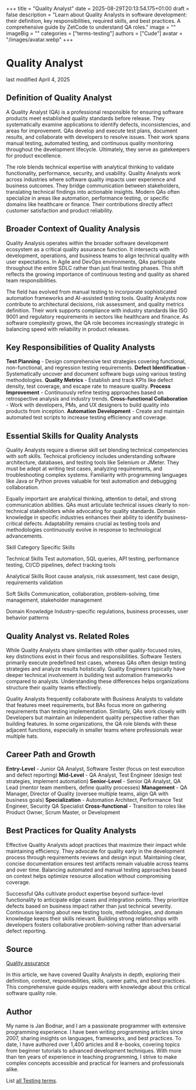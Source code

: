 +++
title = "Quality Analyst"
date = 2025-08-29T20:13:54.175+01:00
draft = false
description = "Learn about Quality Analysts in software development: their definition, key responsibilities, required skills, and best practices. A comprehensive guide by ZetCode to understand QA roles."
image = ""
imageBig = ""
categories = ["terms-testing"]
authors = ["Cude"]
avatar = "/images/avatar.webp"
+++

# Quality Analyst

last modified April 4, 2025

## Definition of Quality Analyst

A Quality Analyst (QA) is a professional responsible for ensuring software 
products meet established quality standards before release. They systematically 
examine applications to identify defects, inconsistencies, and areas for 
improvement. QAs develop and execute test plans, document results, and 
collaborate with developers to resolve issues. Their work spans manual testing, 
automated testing, and continuous quality monitoring throughout the development 
lifecycle. Ultimately, they serve as gatekeepers for product excellence.

The role blends technical expertise with analytical thinking to validate 
functionality, performance, security, and usability. Quality Analysts work 
across industries where software quality impacts user experience and business 
outcomes. They bridge communication between stakeholders, translating technical 
findings into actionable insights. Modern QAs often specialize in areas like 
automation, performance testing, or specific domains like healthcare or 
finance. Their contributions directly affect customer satisfaction and product 
reliability.

## Broader Context of Quality Analysis

Quality Analysis operates within the broader software development ecosystem as 
a critical quality assurance function. It intersects with development, 
operations, and business teams to align technical quality with user 
expectations. In Agile and DevOps environments, QAs participate throughout the 
entire SDLC rather than just final testing phases. This shift reflects the 
growing importance of continuous testing and quality as shared team 
responsibilities.

The field has evolved from manual testing to incorporate sophisticated 
automation frameworks and AI-assisted testing tools. Quality Analysts now 
contribute to architectural decisions, risk assessment, and quality metrics 
definition. Their work supports compliance with industry standards like ISO 
9001 and regulatory requirements in sectors like healthcare and finance. As 
software complexity grows, the QA role becomes increasingly strategic in 
balancing speed with reliability in product releases.

## Key Responsibilities of Quality Analysts

**Test Planning** - Design comprehensive test strategies 
covering functional, non-functional, and regression testing requirements.
**Defect Identification** - Systematically uncover and 
document software bugs using various testing methodologies.
**Quality Metrics** - Establish and track KPIs like defect 
density, test coverage, and escape rate to measure quality.
**Process Improvement** - Continuously refine testing 
approaches based on retrospective analysis and industry trends.
**Cross-functional Collaboration** - Work with developers, 
PMs, and UX designers to build quality into products from inception.
**Automation Development** - Create and maintain automated 
test scripts to increase testing efficiency and coverage.

## Essential Skills for Quality Analysts

Quality Analysts require a diverse skill set blending technical competencies 
with soft skills. Technical proficiency includes understanding software 
architecture, databases, and testing tools like Selenium or JMeter. They must 
be adept at writing test cases, analyzing requirements, and troubleshooting 
complex systems. Familiarity with programming languages like Java or Python 
proves valuable for test automation and debugging collaboration.

Equally important are analytical thinking, attention to detail, and strong 
communication abilities. QAs must articulate technical issues clearly to 
non-technical stakeholders while advocating for quality standards. Domain 
knowledge in specific industries enhances their ability to identify 
business-critical defects. Adaptability remains crucial as testing tools and 
methodologies continuously evolve in response to technological advancements.

Skill Category
Specific Skills

Technical Skills
Test automation, SQL queries, API testing, performance testing, 
CI/CD pipelines, defect tracking tools

Analytical Skills
Root cause analysis, risk assessment, test case design, 
requirements validation

Soft Skills
Communication, collaboration, problem-solving, time management, 
stakeholder management

Domain Knowledge
Industry-specific regulations, business processes, user behavior 
patterns

## Quality Analyst vs. Related Roles

While Quality Analysts share similarities with other quality-focused roles, key 
distinctions exist in their focus and responsibilities. Software Testers 
primarily execute predefined test cases, whereas QAs often design testing 
strategies and analyze results holistically. Quality Engineers typically have 
deeper technical involvement in building test automation frameworks compared to 
analysts. Understanding these differences helps organizations structure their 
quality teams effectively.

Quality Analysts frequently collaborate with Business Analysts to validate that 
features meet requirements, but BAs focus more on gathering requirements than 
testing implementation. Similarly, QAs work closely with Developers but maintain 
an independent quality perspective rather than building features. In some 
organizations, the QA role blends with these adjacent functions, especially in 
smaller teams where professionals wear multiple hats.

## Career Path and Growth

**Entry-Level** - Junior QA Analyst, Software Tester 
(focus on test execution and defect reporting)
**Mid-Level** - QA Analyst, Test Engineer (design test 
strategies, implement automation)
**Senior-Level** - Senior QA Analyst, QA Lead (mentor 
team members, define quality processes)
**Management** - QA Manager, Director of Quality 
(oversee multiple teams, align QA with business goals)
**Specialization** - Automation Architect, Performance 
Test Engineer, Security QA Specialist
**Cross-functional** - Transition to roles like Product 
Owner, Scrum Master, or Development

## Best Practices for Quality Analysts

Effective Quality Analysts adopt practices that maximize their impact while 
maintaining efficiency. They advocate for quality early in the development 
process through requirements reviews and design input. Maintaining clear, 
concise documentation ensures test artifacts remain valuable across teams and 
over time. Balancing automated and manual testing approaches based on context 
helps optimize resource allocation without compromising coverage.

Successful QAs cultivate product expertise beyond surface-level functionality 
to anticipate edge cases and integration points. They prioritize defects based 
on business impact rather than just technical severity. Continuous learning 
about new testing tools, methodologies, and domain knowledge keeps their 
skills relevant. Building strong relationships with developers fosters 
collaborative problem-solving rather than adversarial defect reporting.

## Source

[Quality assurance](https://en.wikipedia.org/wiki/Quality_assurance)

In this article, we have covered Quality Analysts in depth, exploring their 
definition, context, responsibilities, skills, career paths, and best 
practices. This comprehensive guide equips readers with knowledge about this 
critical software quality role.

## Author

My name is Jan Bodnar, and I am a passionate programmer with extensive 
programming experience. I have been writing programming articles since 2007, 
sharing insights on languages, frameworks, and best practices. To date, I have 
authored over 1,400 articles and 8 e-books, covering topics from beginner 
tutorials to advanced development techniques. With more than ten years of 
experience in teaching programming, I strive to make complex concepts accessible 
and practical for learners and professionals alike.

List [all Testing terms](/all/#terms-test).